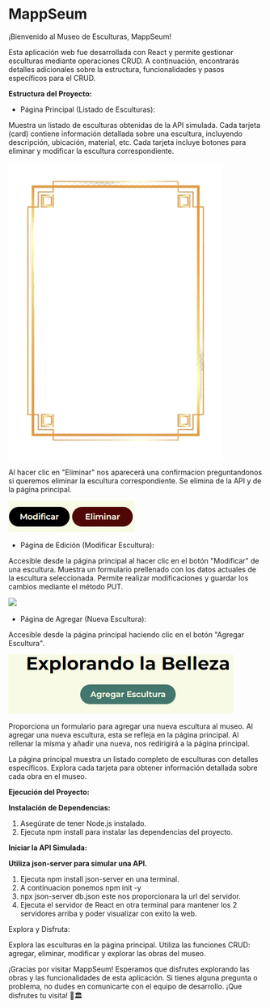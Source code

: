 
# MappSeum

¡Bienvenido al Museo de Esculturas, MappSeum!

Esta aplicación web fue desarrollada con React y permite gestionar esculturas mediante operaciones CRUD. A continuación, encontrarás detalles adicionales sobre la estructura, funcionalidades y pasos específicos para el CRUD.

**Estructura del Proyecto:**

- Página Principal (Listado de Esculturas):

Muestra un listado de esculturas obtenidas de la API simulada.
Cada tarjeta (card) contiene información detallada sobre una escultura, incluyendo descripción, ubicación, material, etc.
Cada tarjeta incluye botones para eliminar y modificar la escultura correspondiente.

![](src/assets/frame.png)


Al hacer clic en "Eliminar" nos aparecerá una confirmacion preguntandonos si queremos eliminar la escultura correspondiente. Se elimina de la API y de la página principal.

![](src/assets/Botones.PNG)


- Página de Edición (Modificar Escultura):

Accesible desde la página principal al hacer clic en el botón "Modificar" de una escultura.
Muestra un formulario prellenado con los datos actuales de la escultura seleccionada.
Permite realizar modificaciones y guardar los cambios mediante el método PUT.

![](src/assets/Pagina-añade.PNG)

- Página de Agregar (Nueva Escultura):

Accesible desde la página principal haciendo clic en el botón "Agregar Escultura".


![](src/assets/Boton-agregar.PNG)


Proporciona un formulario para agregar una nueva escultura al museo.
Al agregar una nueva escultura, esta se refleja en la página principal. Al rellenar la misma y añadir una nueva, nos redirigirá a la página principal.




La página principal muestra un listado completo de esculturas con detalles específicos.
Explora cada tarjeta para obtener información detallada sobre cada obra en el museo.



**Ejecución del Proyecto:**

**Instalación de Dependencias:**

1. Asegúrate de tener Node.js instalado. 
2. Ejecuta npm install para instalar las dependencias del proyecto.

**Iniciar la API Simulada:**

**Utiliza json-server para simular una API.** 

1. Ejecuta npm install json-server en una terminal.
2. A continuacion ponemos npm init -y
3. npx json-server db.json este nos proporcionara la url del servidor.
4. Ejecuta el servidor de React en otra terminal para mantener los 2 servidores arriba y poder visualizar con exito la web.

Explora y Disfruta:

Explora las esculturas en la página principal.
Utiliza las funciones CRUD: agregar, eliminar, modificar y explorar las obras del museo.


¡Gracias por visitar MappSeum! Esperamos que disfrutes explorando las obras y las funcionalidades de esta aplicación. Si tienes alguna pregunta o problema, no dudes en comunicarte con el equipo de desarrollo. ¡Que disfrutes tu visita! 🎨🏛️
